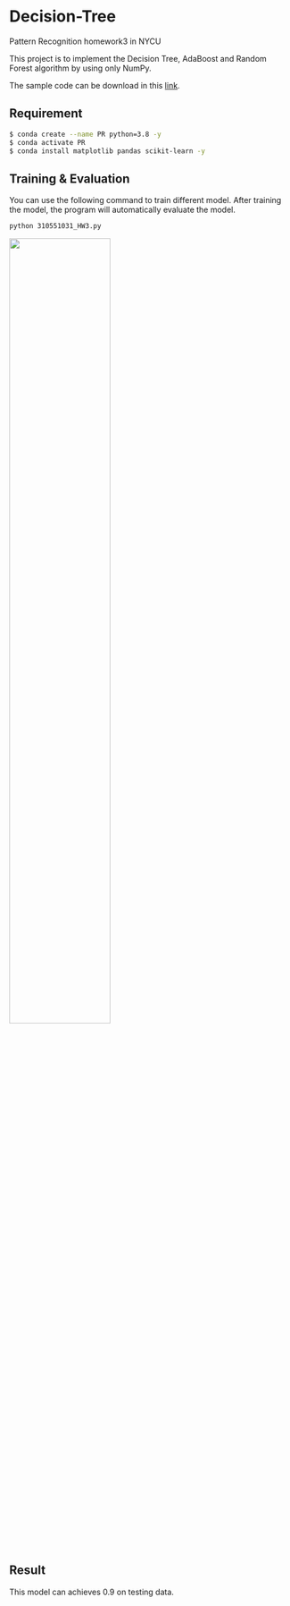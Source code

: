 # Decision-Tree
Pattern Recognition homework3 in NYCU 

This project is to implement the Decision Tree, AdaBoost and Random Forest algorithm by using only NumPy.

The sample code can be download in this [link](https://github.com/NCTU-VRDL/CS_AT0828/tree/main/HW3).

## Requirement
```bash
$ conda create --name PR python=3.8 -y
$ conda activate PR
$ conda install matplotlib pandas scikit-learn -y
```
## Training & Evaluation

You can use the following command to train different model. After training the model, the program will automatically evaluate the model.

```bash
python 310551031_HW3.py
```

<p float="left">
  <img src="https://user-images.githubusercontent.com/44439517/174538121-04bd1a05-e26e-4833-9103-252bf0099509.png" width="60%" height="60%"/>
</p>


## Result
This model can achieves 0.9 on testing data.
